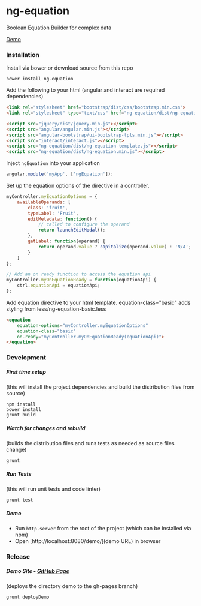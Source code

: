 ng-equation
===========

Boolean Equation Builder for complex data

[Demo](https://miller-time.github.io/ng-equation/)


### Installation

Install via bower or download source from this repo

```
bower install ng-equation
```

Add the following to your html (angular and interact are required dependencies)

```html
<link rel="stylesheet" href="bootstrap/dist/css/bootstrap.min.css">
<link rel="stylesheet" type="text/css" href="ng-equation/dist/ng-equation.css">

<script src="jquery/dist/jquery.min.js"></script>
<script src="angular/angular.min.js"></script>
<script src="angular-bootstrap/ui-bootstrap-tpls.min.js"></script>
<script src="interact/interact.js"></script>
<script src="ng-equation/dist/ng-equation-template.js"></script>
<script src="ng-equation/dist/ng-equation.min.js"></script>
```

Inject `ngEquation` into your application

```javascript
angular.module('myApp', ['ngEquation']);
```

Set up the equation options of the directive in a controller.

```javascript
myController.myEquationOptions = {
    availableOperands: [
        class: 'fruit',
        typeLabel: 'Fruit',
        editMetadata: function() {
            // called to configure the operand
            return launchEditModal();
        },
        getLabel: function(operand) {
            return operand.value ? capitalize(operand.value) : 'N/A';
        }
    ]
};

// Add an on ready function to access the equation api
myController.myOnEquationReady = function(equationApi) {
    ctrl.equationApi = equationApi;
};
```

Add equation directive to your html template.  equation-class="basic" adds styling from less/ng-equation-basic.less

```html
<equation
    equation-options="myController.myEquationOptions"
    equation-class="basic"
    on-ready="myController.myOnEquationReady(equationApi)">
</equation>
```

### Development

##### First time setup

(this will install the project dependencies and build the distribution files from source)

```
npm install
bower install
grunt build
```

##### Watch for changes and rebuild

(builds the distribution files and runs tests as needed as source files change)

```
grunt
```

##### Run Tests

(this will run unit tests and code linter)

```
grunt test
```

##### Demo

 * Run `http-server` from the root of the project (which can be installed via npm)
 * Open [http://localhost:8080/demo/](demo URL) in browser

### Release


##### Demo Site - [GitHub Page](https://miller-time.github.io/ng-equation/)

(deploys the directory demo to the gh-pages branch)

```
grunt deployDemo
```
